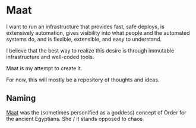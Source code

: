 # Maat


I want to run an infrastructure that provides fast, safe deploys, is extensively automation, gives visibility into what people and the automated systems do, and is flexible, extensible, and easy to understand.

I believe that the best way to realize this desire is through immutable infrastructure and well-coded tools.

Maat is my attempt to create it.

For now, this will mostly be a repository of thoughts and ideas.

## Naming

[Maat](http://en.wikipedia.org/wiki/Maat) was the (sometimes personified as a goddess) concept of Order for the ancient Egyptians. She / it stands opposed to chaos.
